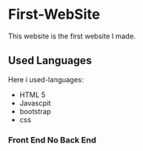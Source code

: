 # First-WebSite
This website is the first website I made.
## Used Languages
Here i used-languages:
- HTML 5
- Javascpit
- bootstrap
- css
### Front End  No Back End
